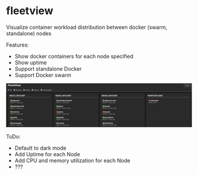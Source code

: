 # fleetview
Visualize container workload distribution between docker (swarm, standalone) nodes

Features:
- Show docker containers for each node specified
- Show uptime
- Support standalone Docker
- Support Docker swarm
  
  
![Screenshot](./Screenshot.png)

ToDo:
- Default to dark mode
- Add Uptime for each Node
- Add CPU and memory utilization for each Node
- ??? 
